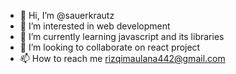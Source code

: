 - 👋 Hi, I’m @sauerkrautz
- 👀 I’m interested in web development
- 🌱 I’m currently learning javascript and its libraries
- 💞️ I’m looking to collaborate on react project
- 📫 How to reach me rizqimaulana442@gmail.com

<!---
sauerkrautz/sauerkrautz is a ✨ special ✨ repository because its `README.md` (this file) appears on your GitHub profile.
You can click the Preview link to take a look at your changes.
--->
